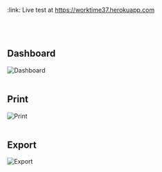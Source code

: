 <br>
:link: Live test at <a href="https://worktime37.herokuapp.com/">https://worktime37.herokuapp.com</a>
<br>
<br>
<br>
<br>
<h2>Dashboard</h2>

![Dashboard](https://user-images.githubusercontent.com/20826671/116284483-6b752a00-a78d-11eb-8d94-2556c0eb223a.PNG)
<br>
<br>
<h2>Print</h2>

![Print](https://user-images.githubusercontent.com/20826671/116284489-6ca65700-a78d-11eb-92c8-6efdb831ce5a.PNG)
<br>
<br>
<h2>Export</h2>

![Export](https://user-images.githubusercontent.com/20826671/116284487-6ca65700-a78d-11eb-89fb-2a08dced74c1.PNG)
